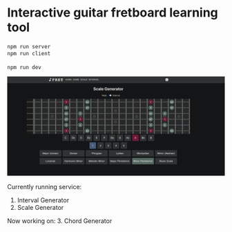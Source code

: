 # Interactive guitar fretboard learning tool 

```
npm run server
npm run client

npm run dev 
```

![scale](/frontend/src/assets/img/scale.png)

Currently running service:
1. Interval Generator
2. Scale Generator 

Now working on:
3. Chord Generator 